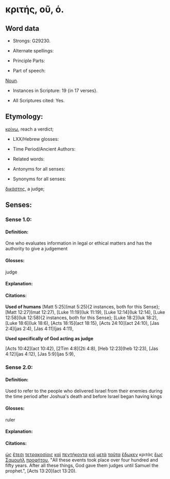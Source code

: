 # κριτής, οῦ, ὁ.

<!-- Status: S2=Needs2ndReview -->
<!-- Lexica used for edits: BDAG, FFM, LN, BN, A-S -->

## Word data

* Strongs: G29230.

* Alternate spellings:

* Principle Parts: 

* Part of speech: 

[Noun](http://ugg.readthedocs.io/en/latest/noun.html).

* Instances in Scripture: 19 {in 17 verses}.

* All Scriptures cited: Yes.

## Etymology: 

[κρίνω](../G29190/01.md), reach a verdict;

* LXX/Hebrew glosses: 

* Time Period/Ancient Authors: 

* Related words: 

* Antonyms for all senses:

* Synonyms for all senses: 

[δικάστης](../G13480/01.md), a judge;

## Senses:

### Sense 1.0:

#### Definition: 

One who evaluates information in legal or ethical matters and has the authority to give a judgement

#### Glosses:

judge

#### Explanation:

#### Citations:

**Used of humans**
[Matt 5:25](mat 5:25){2 instances, both for this Sense};  [Matt 12:27](mat 12:27),  [Luke 11:19](luk 11:19),  [Luke 12:14](luk 12:14),  [Luke 12:58](luk 12:58){2 instances, both for this Sense};  [Luke 18:2](luk 18:2),  [Luke 18:6](luk 18:6),  [Acts 18:15](act 18:15),  [Acts 24:10](act 24:10),  [Jas 2:4](jas 2:4),  [Jas 4:11](jas 4:11),  


**Used specifically of God acting as judge**

[Acts 10:42](act 10:42),  [2Tim 4:8](2ti 4:8),  [Heb 12:23](heb 12:23),  [Jas 4:12](jas 4:12),  [Jas 5:9](jas 5:9),  

### Sense 2.0:

#### Definition: 

Used to refer to the people who delivered Israel from their enemies during the time period after Joshua's death and before Israel began having kings 

#### Glosses:

ruler

#### Explanation:

#### Citations:

[ὡς](../G56130/01.md) [ἔτεσι](../G20940/01.md) [τετρακοσίοις](../G99999/01.md) [καὶ](../G25320/01.md) [πεντήκοντα](../G40040/01.md) [καὶ](../G25320/01.md) [μετὰ](../G33260/01.md) [ταῦτα](../G37780/01.md) [ἔδωκεν](../G13250/01.md) κριτὰς [ἕως](../G21930/01.md) [Σαμουὴλ](../G45450/01.md) [προφήτου](../G43960/01.md), 
"All these events took place over four hundred and fifty years. After all these things, God gave them judges until Samuel the prophet.", 
[Acts 13:20](act 13:20). 


